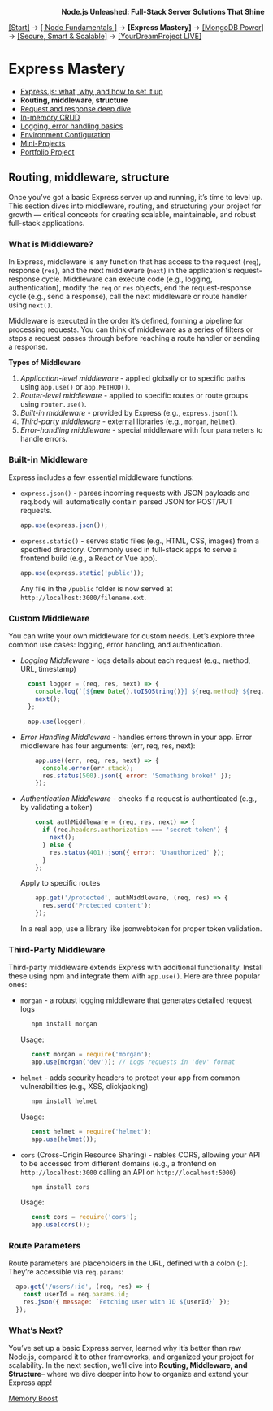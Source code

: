 **<p align="right">Node.js Unleashed: Full-Stack Server Solutions That Shine</p>**

[[Start]](../Introduction.md) → [[ Node Fundamentals ]](../chapter-01/1-1.md) → **[Express Mastery]** → [[MongoDB Power]](../chapter-03/3-1.md) → [[Secure, Smart & Scalable]](../chapter-04/4-1.md) → [[YourDreamProject LIVE]](../chapter-05/5-1.md)

# Express Mastery
* [Express.js: what, why, and how to set it up](2-1.md)
* **Routing, middleware, structure**
* [Request and response deep dive](2-3.md)
* [In-memory CRUD](2-4.md)
* [Logging, error handling basics](2-5.md)
* [Environment Configuration](2-6.md)
* [Mini-Projects](2-7.md)
* [Portfolio Project](2-8.md)

## Routing, middleware, structure

Once you’ve got a basic Express server up and running, it’s time to level up. This section dives into middleware, routing, and structuring your project for growth — critical concepts for creating scalable, maintainable, and robust full-stack applications.

### What is Middleware?

In Express, middleware is any function that has access to the request (`req`), response (`res`), and the next middleware (`next`) in the application's request-response cycle. Middleware can execute code (e.g., logging, authentication), modify the `req` or `res` objects, end the request-response cycle (e.g., send a response), call the next middleware or route handler using `next()`.

Middleware is executed in the order it’s defined, forming a pipeline for processing requests. You can think of middleware as a series of filters or steps a request passes through before reaching a route handler or sending a response.

**Types of Middleware**
1. *Application-level middleware* - applied globally or to specific paths using `app.use()` or `app.METHOD()`.
2. *Router-level middleware* - applied to specific routes or route groups using `router.use()`.
3. *Built-in middleware* - provided by Express (e.g., `express.json()`).
4. *Third-party middleware* - external libraries (e.g., `morgan`, `helmet`).
5. *Error-handling middleware* - special middleware with four parameters to handle errors.

### Built-in Middleware

Express includes a few essential middleware functions:
- `express.json()` - parses incoming requests with JSON payloads and  req.body will automatically contain parsed JSON for POST/PUT requests.
  ```javascript
  app.use(express.json());
  ```
- `express.static()` - serves static files (e.g., HTML, CSS, images) from a specified directory. Commonly used in full-stack apps to serve a frontend build (e.g., a React or Vue app).
  ```javascript
  app.use(express.static('public'));
  ```
  Any file in the `/public` folder is now served at `http://localhost:3000/filename.ext`.

### Custom Middleware

You can write your own middleware for custom needs.  Let’s explore three common use cases: logging, error handling, and authentication.
- *Logging Middleware* - logs details about each request (e.g., method, URL, timestamp)
  ```javascript
    const logger = (req, res, next) => {
      console.log(`[${new Date().toISOString()}] ${req.method} ${req.url}`);
      next();
    };

    app.use(logger);
  ```
- *Error Handling Middleware* - handles errors thrown in your app. Error middleware has four arguments: (err, req, res, next):
  ```javascript
      app.use((err, req, res, next) => {
        console.error(err.stack);
        res.status(500).json({ error: 'Something broke!' });
      });
  ```
- *Authentication Middleware* - checks if a request is authenticated (e.g., by validating a token)
  ```javascript
      const authMiddleware = (req, res, next) => {
        if (req.headers.authorization === 'secret-token') {
          next();
        } else {
          res.status(401).json({ error: 'Unauthorized' });
        }
      };
  ```
  Apply to specific routes
  ```javascript
      app.get('/protected', authMiddleware, (req, res) => {
        res.send('Protected content');
      });
  ```
  In a real app, use a library like jsonwebtoken for proper token validation.

### Third-Party Middleware

Third-party middleware extends Express with additional functionality. Install these using npm and integrate them with `app.use()`. Here are three popular ones:
- `morgan` - a robust logging middleware that generates detailed request logs
   ```bash
      npm install morgan
   ```
   Usage:
   ```javascript
      const morgan = require('morgan');
      app.use(morgan('dev')); // Logs requests in 'dev' format
   ```
- `helmet` - adds security headers to protect your app from common vulnerabilities (e.g., XSS, clickjacking)
   ```bash
      npm install helmet
   ```
   Usage:
   ```javascript
      const helmet = require('helmet');
      app.use(helmet());
   ```
- `cors` (Cross-Origin Resource Sharing) - nables CORS, allowing your API to be accessed from different domains (e.g., a    frontend on `http://localhost:3000` calling an API on `http://localhost:5000`)
   ```bash
      npm install cors
   ```
   Usage:
   ```javascript
      const cors = require('cors');
      app.use(cors());
   ```

### Route Parameters

Route parameters are placeholders in the URL, defined with a colon (`:`). They’re accessible via `req.params`:
```javascript
  app.get('/users/:id', (req, res) => {
    const userId = req.params.id;
    res.json({ message: `Fetching user with ID ${userId}` });
  });
```



### What’s Next?

You’ve set up a basic Express server, learned why it’s better than raw Node.js, compared it to other frameworks, and organized your project for scalability. In the next section, we’ll dive into **Routing, Middleware, and Structure**– where we dive deeper into how to organize and extend your Express app!

[Memory Boost](2-2MB.md)
